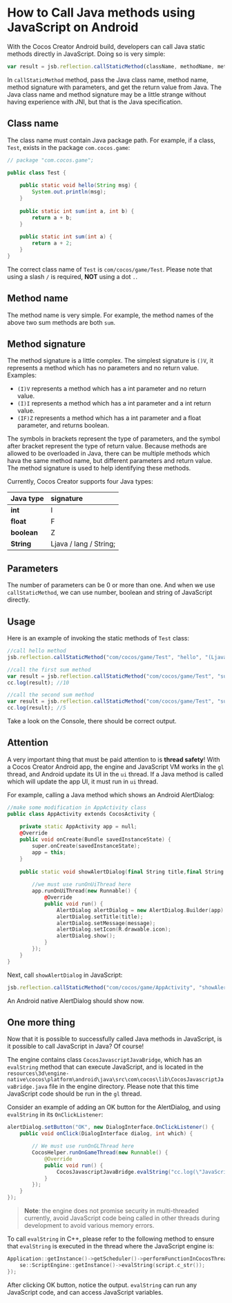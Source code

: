 # How to Call Java methods using JavaScript on Android

With the Cocos Creator Android build, developers can call Java static methods directly in JavaScript. Doing so is very simple:

```js
var result = jsb.reflection.callStaticMethod(className, methodName, methodSignature, parameters...)
```

In `callStaticMethod` method, pass the Java class name, method name, method signature with parameters, and get the return value from Java. The Java class name and method signature may be a little strange without having experience with JNI, but that is the Java specification.

## Class name

The class name must contain Java package path. For example, if a class, `Test`, exists in the package `com.cocos.game`:

```java
// package "com.cocos.game";

public class Test {
    
    public static void hello(String msg) {
        System.out.println(msg);
    }
    
    public static int sum(int a, int b) {
        return a + b;
    }
    
    public static int sum(int a) {
        return a + 2;
    }
}
```

The correct class name of `Test` is `com/cocos/game/Test`. Please note that using a slash `/` is required, **NOT** using a dot `.`.

## Method name

The method name is very simple. For example, the method names of the above two sum methods are both `sum`.

## Method signature

The method signature is a little complex. The simplest signature is `()V`, it represents a method which has no parameters and no return value. Examples:

- `(I)V` represents a method which has a int parameter and no return value.
- `(I)I` represents a method which has a int parameter and a int return value.
- `(IF)Z` represents a method which has a int parameter and a float parameter, and returns boolean.

The symbols in brackets represent the type of parameters, and the symbol after bracket represent the type of return value. Because methods are allowed to be overloaded in Java, there can be multiple methods which hava the same method name, but different parameters and return value. The method signature is used to help identifying these methods.

Currently, Cocos Creator supports four Java types:

| Java type | signature |
| :-------- | :-------- |
| **int**       | I         |
| **float**     | F         |
| **boolean**   | Z         |
| **String**    | Ljava / lang / String; |

## Parameters

The number of parameters can be 0 or more than one. And when we use `callStaticMethod`, we can use number, boolean and string of JavaScript directly.

## Usage

Here is an example of invoking the static methods of `Test` class:

```js
//call hello method
jsb.reflection.callStaticMethod("com/cocos/game/Test", "hello", "(Ljava/lang/String;)V", "this is a message from JavaScript");

//call the first sum method
var result = jsb.reflection.callStaticMethod("com/cocos/game/Test", "sum", "(II)I", 3, 7);
cc.log(result); //10

//call the second sum method
var result = jsb.reflection.callStaticMethod("com/cocos/game/Test", "sum", "(I)I", 3);
cc.log(result); //5
```

Take a look on the Console, there should be correct output.

## Attention

A very important thing that must be paid attention to is **thread safety**! With a Cocos Creator Android app, the engine and JavaScript VM works in the `gl` thread, and Android update its UI in the `ui` thread. If a Java method is called which will update the app UI, it must run in `ui` thread.

For example, calling a Java method which shows an Android AlertDialog:

```c++
//make some modification in AppActivity class
public class AppActivity extends CocosActivity {
    
    private static AppActivity app = null;
    @Override
    public void onCreate(Bundle savedInstanceState) {
        super.onCreate(savedInstanceState);
        app = this;
    }
    
    public static void showAlertDialog(final String title,final String message) {
        
        //we must use runOnUiThread here
        app.runOnUiThread(new Runnable() {
            @Override
            public void run() {
                AlertDialog alertDialog = new AlertDialog.Builder(app).create();
                alertDialog.setTitle(title);
                alertDialog.setMessage(message);
                alertDialog.setIcon(R.drawable.icon);
                alertDialog.show();
            }
        });
    }
}
```

Next, call `showAlertDialog` in JavaScript:

```js
jsb.reflection.callStaticMethod("com/cocos/game/AppActivity", "showAlertDialog", "(Ljava/lang/String;Ljava/lang/String;)V", "title", "hahahahha");
```

An Android native AlertDialog should show now.

## One more thing

Now that it is possible to successfully called Java methods in JavaScript, is it possible to call JavaScript in Java? Of course!

The engine contains class `CocosJavascriptJavaBridge`, which has an `evalString` method that can execute JavaScript, and is located in the `resources\3d\engine-native\cocos\platform\android\java\src\com\cocos\lib\CocosJavascriptJavaBridge.java` file in the engine directory. Please note that this time JavaScript code should be run in the `gl` thread.

Consider an example of adding an OK button for the AlertDialog, and using `evalString` in its `OnClickListener`:

```java
alertDialog.setButton("OK", new DialogInterface.OnClickListener() {
    public void onClick(DialogInterface dialog, int which) {

        // We must use runOnGLThread here
        CocosHelper.runOnGameThread(new Runnable() {
            @Override
            public void run() {
                CocosJavascriptJavaBridge.evalString("cc.log(\"JavaScript Java bridge!\")");
            }
        });
    }
});
```

> **Note**: the engine does not promise security in multi-threaded currently, avoid JavaScript code being called in other threads during development to avoid various memory errors.

To call `evalString` in C++, please refer to the following method to ensure that `evalString` is executed in the thread where the JavaScript engine is:

```c++
Application::getInstance()->getScheduler()->performFunctionInCocosThread([=](){
    se::ScriptEngine::getInstance()->evalString(script.c_str());
});
```

After clicking OK button, notice the output. `evalString` can run any JavaScript code, and can access JavaScript variables.
